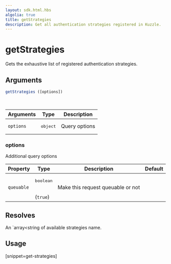 ```yaml
---
layout: sdk.html.hbs
algolia: true
title: getStrategies
description: Get all authentication strategies registered in Kuzzle.
---
```


# getStrategies

Gets the exhaustive list of registered authentication strategies.

## Arguments

```javascript
getStrategies ([options])
```

<br/>

| Arguments    | Type    | Description
|--------------|---------|-------------
| `options` | <pre>object</pre> | Query options

### **options**

Additional query options

| Property     | Type    | Description                       | Default
| ---------- | ------- | --------------------------------- | -------
| `queuable` | <pre>boolean</pre><br/>(`true`) | Make this request queuable or not |

## Resolves

An `array<string of available strategies name.

## Usage

[snippet=get-strategies]
